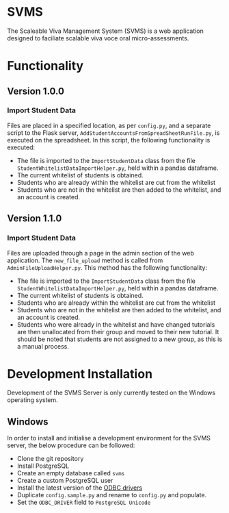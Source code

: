 # SVMS
The Scaleable Viva Management System (SVMS) is a web application designed to faciliate scalable viva voce oral micro-assessments.

# Functionality

## Version 1.0.0

### Import Student Data

Files are placed in a specified location, as per `config.py`, and a separate script to the Flask
server, `AddStudentAccountsFromSpreadSheetRunFile.py`, is executed on the spreadsheet. In this script, the following
functionality is executed:

- The file is imported to the `ImportStudentData` class from the file `StudentWhitelistDataImportHelper.py`, held within
  a pandas dataframe.
- The current whitelist of students is obtained.
- Students who are already within the whitelist are cut from the whitelist
- Students who are not in the whitelist are then added to the whitelist, and an account is created.

## Version 1.1.0

### Import Student Data

Files are uploaded through a page in the admin section of the web application. The `new_file_upload` method is called
from `AdminFileUploadHelper.py`. This method has the following functionality:

- The file is imported to the `ImportStudentData` class from the file `StudentWhitelistDataImportHelper.py`, held within
  a pandas dataframe.
- The current whitelist of students is obtained.
- Students who are already within the whitelist are cut from the whitelist
- Students who are not in the whitelist are then added to the whitelist, and an account is created.
- Students who were already in the whitelist and have changed tutorials are then unallocated from their group and moved
  to their new tutorial. It should be noted that students are not assigned to a new group, as this is a manual process.

# Development Installation

Development of the SVMS Server is only currently tested on the Windows operating system.

## Windows

In order to install and initialise a development environment for the SVMS server, the below procedure can be
followed:

- Clone the git repository
- Install PostgreSQL
- Create an empty database called `svms`
- Create a custom PostgreSQL user
- Install the latest version of the [ODBC drivers](https://www.postgresql.org/ftp/odbc/versions/msi/)
- Duplicate `config.sample.py` and rename to `config.py` and populate.
- Set the `ODBC_DRIVER` field to `PostgreSQL Unicode`

